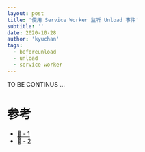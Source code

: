 ```yaml
---
layout: post
title: '使用 Service Worker 监听 Unload 事件'
subtitle: ''
date: 2020-10-28
author: 'kyuchan'
tags:
  - beforeunload
  - unload
  - service worker
---
```


TO BE CONTINUS ...

# 参考

- [🔗 - 1](https://www.yuque.com/miaoliaogemie/blog/nztgt8)
- [🔗 - 2](https://juejin.im/entry/6844903705318260743)
